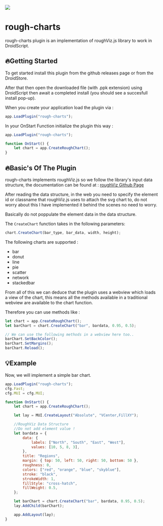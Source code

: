 ![](image.png)

# rough-charts

rough-charts plugin is an implementation of roughViz.js library to work in DroidScript.

## 🔥Getting Started

To get started install this plugin from the github releases page or from the DroidStore.

After that then open the downloaded file (with .ppk extension) using DroidScript then await a completed install (you should see a succesfull install pop-up).

When you create your application load the plugin via :

```javascript
app.LoadPlugin("rough-charts");
```

In your OnStart Function initialize the plugin this way :

```javascript
app.LoadPlugin("rough-charts");

function OnStart() {
    let chart = app.CreateRoughChart();
}
```

## 🔥Basic's Of The Plugin

rough-charts implements roughViz.js so we follow the library's input data structure, the documentation can be found at : [roughViz Github Page](https://github.com/jwilber/roughViz)

After reading the data structure, in the web you need to specify the element id or classname that roughViz.js uses to attach the svg chart to, do not worry about this I have implemented it behind the scenes no need to worry.

Basically do not poppulate the element data in the data structure.

The `CreateChart` function takes in the following parameters:

```javascript
chart.CreateChart(bar_type, bar_data, width, height);
```

The following charts are supported :

- bar
- donut
- line
- pie
- scatter
- network
- stackedbar

From all of this we can deduce that the plugin uses a webview which loads a view of the chart, this means all the methods available in a traditional webview are available to the chart function.

Therefore you can use methods like :

```javascript
let chart = app.CreateRoughChart();
let barChart = chart.CreateChart("bar", bardata, 0.95, 0.5);

// We can use the following methods in a webview here too..
barChart.SetBackColor();
barChart.SetMargins();
barChart.Reload();
```

## 💡Example

Now, we will implement a simple bar chart.

```javascript
app.LoadPlugin("rough-charts");
cfg.Fast;
cfg.MUI = cfg.MUI;

function OnStart() {
    let chart = app.CreateRoughChart();

    let lay = MUI.CreateLayout("Absolute", "VCenter,FillXY");

    //RoughViz Data Structure
    //Do not add element value !
    let bardata = {
        data: {
            labels: ["North", "South", "East", "West"],
            values: [10, 5, 8, 3],
        },
        title: "Regions",
        margin: { top: 50, left: 50, right: 50, bottom: 50 },
        roughness: 0,
        colors: ["red", "orange", "blue", "skyblue"],
        stroke: "black",
        strokeWidth: 1,
        fillStyle: "cross-hatch",
        fillWeight: 0.5,
    };

    let barChart = chart.CreateChart("bar", bardata, 0.95, 0.5);
    lay.AddChild(barChart);

    app.AddLayout(lay);
}
```
